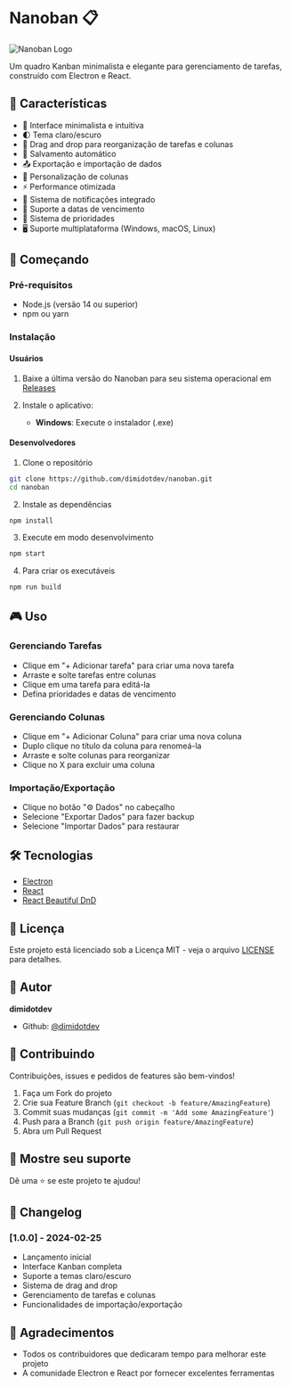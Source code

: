 # Nanoban 📋

![Nanoban Logo](assets/icon.png)

Um quadro Kanban minimalista e elegante para gerenciamento de tarefas, construído com Electron e React.

## 🌟 Características

- 🎯 Interface minimalista e intuitiva
- 🌓 Tema claro/escuro
- 🔄 Drag and drop para reorganização de tarefas e colunas
- 💾 Salvamento automático
- 📤 Exportação e importação de dados
- 🎨 Personalização de colunas
- ⚡ Performance otimizada
- 🔔 Sistema de notificações integrado
- 📅 Suporte a datas de vencimento
- 🎯 Sistema de prioridades
- 🖥️ Suporte multiplataforma (Windows, macOS, Linux)

## 🚀 Começando

### Pré-requisitos

- Node.js (versão 14 ou superior)
- npm ou yarn

### Instalação

#### Usuários

1. Baixe a última versão do Nanoban para seu sistema operacional em [Releases](https://github.com/dimidotdev/nanoban/releases)

2. Instale o aplicativo:
   - **Windows**: Execute o instalador (.exe)

#### Desenvolvedores

1. Clone o repositório
```bash
git clone https://github.com/dimidotdev/nanoban.git
cd nanoban
```

2. Instale as dependências
```bash
npm install
```

3. Execute em modo desenvolvimento
```bash
npm start
```

4. Para criar os executáveis
```bash
npm run build
```

## 🎮 Uso

### Gerenciando Tarefas

- Clique em "+ Adicionar tarefa" para criar uma nova tarefa
- Arraste e solte tarefas entre colunas
- Clique em uma tarefa para editá-la
- Defina prioridades e datas de vencimento

### Gerenciando Colunas

- Clique em "+ Adicionar Coluna" para criar uma nova coluna
- Duplo clique no título da coluna para renomeá-la
- Arraste e solte colunas para reorganizar
- Clique no X para excluir uma coluna

### Importação/Exportação

- Clique no botão "⚙️ Dados" no cabeçalho
- Selecione "Exportar Dados" para fazer backup
- Selecione "Importar Dados" para restaurar

## 🛠️ Tecnologias

- [Electron](https://www.electronjs.org/)
- [React](https://reactjs.org/)
- [React Beautiful DnD](https://github.com/atlassian/react-beautiful-dnd)

## 📝 Licença

Este projeto está licenciado sob a Licença MIT - veja o arquivo [LICENSE](LICENSE) para detalhes.

## 👤 Autor

**dimidotdev**

- Github: [@dimidotdev](https://github.com/dimidotdev)

## 🤝 Contribuindo

Contribuições, issues e pedidos de features são bem-vindos!

1. Faça um Fork do projeto
2. Crie sua Feature Branch (`git checkout -b feature/AmazingFeature`)
3. Commit suas mudanças (`git commit -m 'Add some AmazingFeature'`)
4. Push para a Branch (`git push origin feature/AmazingFeature`)
5. Abra um Pull Request

## 🌟 Mostre seu suporte

Dê uma ⭐️ se este projeto te ajudou!

## 📜 Changelog

### [1.0.0] - 2024-02-25
- Lançamento inicial
- Interface Kanban completa
- Suporte a temas claro/escuro
- Sistema de drag and drop
- Gerenciamento de tarefas e colunas
- Funcionalidades de importação/exportação

## 🙏 Agradecimentos

- Todos os contribuidores que dedicaram tempo para melhorar este projeto
- A comunidade Electron e React por fornecer excelentes ferramentas